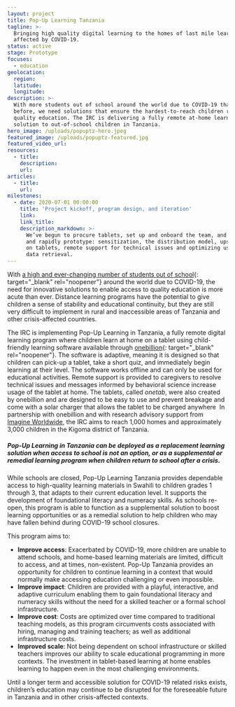 ```yaml
---
layout: project
title: Pop-Up Learning Tanzania
tagline: >-
  Bringing high quality digital learning to the homes of last mile learners
  affected by COVID-19.
status: active
stage: Prototype
focuses:
  - education
geolocation:
  region:
  latitude:
  longitude:
description: >-
  With more students out of school around the world due to COVID-19 than ever
  before, we need solutions that ensure the hardest-to-reach children receive
  quality education. The IRC is delivering a fully remote at-home learning
  solution to out-of-school children in Tanzania.
hero_image: /uploads/popuptz-hero.jpeg
featured_image: /uploads/popuptz-featured.jpg
featured_video_url:
resources:
  - title:
    description:
    url:
articles:
  - title:
    url:
milestones:
  - date: 2020-07-01 00:00:00
    title: 'Project kickoff, program design, and iteration'
    link:
    link_title:
    description_markdown: >-
      We’ve begun to procure tablets, set up and onboard the team, and design
      and rapidly prototype: sensitization, the distribution model, upskilling
      on tablets, remote support for technical issues and optimizing usage, and
      data retrieval.
---
```


With [a high and ever-changing number of students out of school](https://en.unesco.org/covid19/educationresponse){: target="_blank" rel="noopener"} around the world due to COVID-19, the need for innovative solutions to enable access to quality education is more acute than ever. Distance learning programs have the potential to give children a sense of stability and educational continuity, but they are still very difficult to implement in rural and inaccessible areas of Tanzania and other crisis-affected countries.

The IRC is implementing Pop-Up Learning in Tanzania, a fully remote digital learning program where children learn at home on a tablet using child-friendly learning software available through [onebillion](https://onebillion.org/){: target="_blank" rel="noopener"}. The software is adaptive, meaning it is designed so that children can pick-up a tablet, take a short quiz, and immediately begin learning at their level. The software works offline and can only be used for educational activities. Remote support is provided to caregivers to resolve technical issues and messages informed by behavioral science increase usage of the tablet at home. The tablets, called *onetab*, were also created by onebillion and are designed to be easy to use and prevent breakage and come with a solar charger that allows the tablet to be charged anywhere&nbsp; In partnership with onebillion and with research advisory support from [Imagine Worldwide](https://www.imagineworldwide.org/), the IRC aims to reach 1,000 homes and approximately 3,000 children in the Kigoma district of Tanzania.

##### Pop-Up Learning in Tanzania can be deployed as a replacement learning solution when access to school is not an option, or as a supplemental or remedial learning program when children return to school after a crisis.

While schools are closed, Pop-Up Learning Tanzania provides dependable access to high-quality learning materials in Swahili to children grades 1 through 3, that adapts to their current education level. It supports the development of foundational literacy and numeracy skills. As schools re-open, this program is able to function as a supplemental solution to boost learning opportunities or as a remedial solution to help children who may have fallen behind during COVID-19 school closures.

This program aims to:

* **Improve access**\: Exacerbated by COVID-19, more children are unable to attend schools, and home-based learning materials are limited, difficult to access, and at times, non-existent. Pop-Up Tanzania provides an opportunity for children to continue learning in a context that would normally make accessing education challenging or even impossible.&nbsp;
* **Improve impact**\: Children are provided with a playful, interactive, and adaptive curriculum enabling them to gain foundational literacy and numeracy skills without the need for a skilled teacher or a formal school infrastructure.&nbsp;
* **Improve cost**\: Costs are optimized over time compared to traditional teaching models, as this program circumvents costs associated with hiring, managing and training teachers; as well as additional infrastructure costs.&nbsp;
* **Improved scale**\: Not being dependent on school infrastructure or skilled teachers improves our ability to scale educational programming in more contexts. The investment in tablet-based learning at home enables learning to happen even in the most challenging environments.&nbsp;

Until a longer term and accessible solution for COVID-19 related risks exists, children’s education may continue to be disrupted for the foreseeable future in Tanzania and in other crisis-affected contexts.

&nbsp;